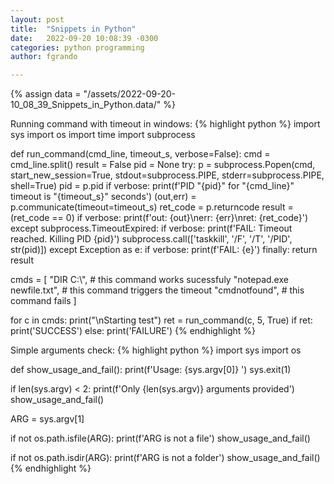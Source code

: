 ```yaml
---
layout: post
title:  "Snippets in Python"
date:   2022-09-20 10:08:39 -0300
categories: python programming
author: fgrando

---
```

{% assign data = "/assets/2022-09-20-10_08_39_Snippets_in_Python.data/" %}

Running command with timeout in windows:
{% highlight python %}
import sys
import os
import time
import subprocess

def run_command(cmd_line, timeout_s, verbose=False):
  cmd = cmd_line.split()
  result = False
  pid = None
  try:
    p = subprocess.Popen(cmd, start_new_session=True,
                         stdout=subprocess.PIPE,
                         stderr=subprocess.PIPE,
                         shell=True)
    pid = p.pid
    if verbose: print(f'PID "{pid}" for "{cmd_line}" timeout is "{timeout_s}" seconds')
    (out,err) = p.communicate(timeout=timeout_s)
    ret_code = p.returncode
    result = (ret_code == 0)
    if verbose: print(f'out: {out}\nerr: {err}\nret: {ret_code}')
  except subprocess.TimeoutExpired:
    if verbose: print(f'FAIL: Timeout reached. Killing PID {pid}')
    subprocess.call(['taskkill', '/F', '/T', '/PID', str(pid)])
  except Exception as e:
    if verbose: print(f'FAIL: {e}')
  finally:
    return result

cmds = [
    "DIR C:\\",                 # this command works sucessfuly
    "notepad.exe newfile.txt",  # this command triggers the timeout
    "cmdnotfound",              # this command fails
]

for c in cmds:
    print("\nStarting test")
    ret = run_command(c, 5, True)
    if ret:
        print('SUCCESS')
    else:
        print('FAILURE')
{% endhighlight %}



Simple arguments check:
{% highlight python %}
import sys
import os

def show_usage_and_fail():
    print(f'Usage: {sys.argv[0]} <arg1>')
    sys.exit(1)

if len(sys.argv) < 2:
    print(f'Only {len(sys.argv)} arguments provided')
    show_usage_and_fail()

ARG = sys.argv[1]

if not os.path.isfile(ARG):
    print(f'ARG is not a file')
    show_usage_and_fail()

if not os.path.isdir(ARG):
    print(f'ARG is not a folder')
    show_usage_and_fail()
{% endhighlight %}
